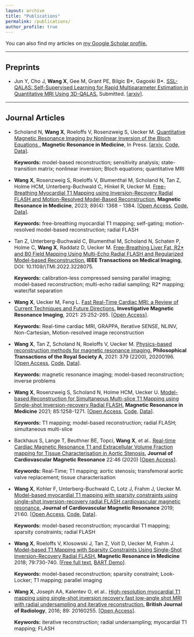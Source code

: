 ```yaml
---
layout: archive
title: "Publications"
permalink: /publications/
author_profile: true
---
```


<style type="text/css">
  body{
  font-size: 12pt;
}
</style>

<!-- {% if author.googlescholar %} -->
  You can also find my articles on <u><a href="{{[author.googlescholar](https://scholar.google.de/citations?user=99FdJPgAAAAJ&hl=en)}}">my Google Scholar profile</a>.</u>
<!-- {% endif %} -->

<!-- {% include base_path %}

{% for post in site.publications reversed %}
  {% include archive-single.html %}
{% endfor %} -->

---
Preprints
---
* Jun Y, Cho J, **Wang X**, Gee M, Grant PE, Bilgic B*, Gagoski B*. [SSL-QALAS: Self-Supervised Learning for Rapid Multiparameter Estimation in Quantitative MRI Using 3D-QALAS.](https://arxiv.org/abs/2302.14240) Submitted. [[arxiv](https://arxiv.org/abs/2302.14240)]. 

---
Journal Articles
---
* Scholand N, **Wang X**, Roeloffs V, Rosenzweig S, Uecker M. [Quantitative Magnetic Resonance Imaging by Nonlinear Inversion of the Bloch Equations
.](https://arxiv.org/abs/2209.08027) **Magnetic Resonance in Medicine**, In Press. [[arxiv](https://arxiv.org/abs/2209.08027), [Code](https://github.com/mrirecon/bloch-moba), [Data](https://zenodo.org/record/6992763)]. 

  **Keywords:** model-based reconstruction; sensitivity analysis; state-transition matrix; nonlinear inversion; Bloch equations; quantitative MRI
  
* **Wang X**, Rosenzweig S, Roeloffs V, Blumenthal M, Scholand N, Tan Z, Holme HCM, Unterberg-Buchwald C, Hinkel R, Uecker M. [Free-Breathing Myocardial T1 Mapping using Inversion-Recovery Radial FLASH and Motion-Resolved Model-Based Reconstruction.](https://onlinelibrary.wiley.com/doi/full/10.1002/mrm.29521) **Magnetic Resonance in Medicine**, 2023; 89(4): 1368 - 1384. [[Open Access](https://onlinelibrary.wiley.com/doi/full/10.1002/mrm.29521), [Code](https://github.com/mrirecon/motion-resolved-myocardial-T1-mapping), [Data](https://doi.org/10.5281/zenodo.5707688)]. 
  
  **Keywords:** free-breathing myocardial T1 mapping; self-gating; motion-resolved model-based reconstruction; radial FLASH

* Tan Z, Unterberg-Buchwald C, Blumenthal M, Scholand N, Schaten P, Holme C, **Wang X**, Raddatz D, Uecker M. [Free-Breathing Liver Fat, R2* and B0 Field Mapping Using Multi-Echo Radial FLASH and Regularized Model-based Reconstruction.](https://ieeexplore.ieee.org/abstract/document/9978665) **IEEE Transactions on Medical Imaging**, DOI: 10.1109/\\TMI.2022.3228075. 
  
  **Keywords:** calibration-less compressed sensing parallel imaging; model-based reconstruction; multi-echo radial sampling; R2* mapping; water/fat separation
 
  <!-- * a robust self-gating technique extracting respiratory motion signal from contrast-weighted data acquisition;  -->
  <!-- * a calibrationless nonlinear model-based reconstruction for motion-resolved quantitative cardiovascular MR imaging.  -->
* **Wang X**, Uecker M, Feng L. [Fast Real-Time Cardiac MRI: a Review of Current Techniques and Future Directions.](https://www.i-mri.org/DOIx.php?id=10.13104/imri.2021.25.4.252) **Investigative Magnetic Resonance Imaging**, 2021: 25:252-265. [[Open Access](https://www.i-mri.org/DOIx.php?id=10.13104/imri.2021.25.4.252)].
  
  **Keywords:** Real-time cardiac MRI, GRAPPA, Iterative SENSE, NLINV, Non-Cartesian, Motion-resolved image reconstruction

* **Wang X**, Tan Z, Scholand N, Roeloffs V, Uecker M. [Physics-based reconstruction methods for magnetic resonance imaging.](https://royalsocietypublishing.org/doi/10.1098/rsta.2020.0196) **Philosophical Transactions of the Royal Society A**, 2021: 379 (2200), 20200196. [[Open Access](https://royalsocietypublishing.org/doi/10.1098/rsta.2020.0196), [Code](https://github.com/mrirecon/physics-recon), [Data](https://zenodo.org/record/4381986)]. 
  
  **Keywords:** magnetic resonance imaging; model-based reconstruction; inverse problems

* **Wang X**, Rosenzweig S, Scholand N, Holme HCM, Uecker U. [Model-based Reconstruction for Simultaneous Multi-slice T1 Mapping using Single-shot Inversion-recovery Radial FLASH.](https://onlinelibrary.wiley.com/doi/10.1002/mrm.28497) **Magnetic Resonance in Medicine** 2021; 85:1258-1271. [[Open Access](https://onlinelibrary.wiley.com/doi/10.1002/mrm.28497), [Code](https://github.com/mrirecon/sms-T1-mapping), [Data](https://zenodo.org/record/3969809)]. 
  
  **Keywords:** T1 mapping; model-based reconstruction; radial FLASH; simultaneous multi-slice

* Backhaus S, Lange T, Beuthner BE, Topci, **Wang X**, et al.. [Real-time Cardiac Magnetic Resonance T1 and Extracellular Volume Fraction mapping for Tissue Characterisation in Aortic Stenosis.](https://jcmr-online.biomedcentral.com/articles/10.1186/s12968-020-00632-0) **Journal of Cardiovascular Magnetic Resonance** 22:46 (2020) [[Open Access](https://jcmr-online.biomedcentral.com/articles/10.1186/s12968-020-00632-0)]. 
  
  **Keywords:** Real-Time; T1 mapping; aortic stenosis; transfemoral aortic valve replacement; tissue characterisation

* **Wang X**, Kohler F, Unterberg-Buchwald C, Lotz J, Frahm J, Uecker M. [Model-based myocardial T1 mapping with sparsity constraints using single-shot inversion-recovery radial FLASH cardiovascular magnetic resonance.](https://jcmr-online.biomedcentral.com/articles/10.1186/s12968-019-0570-3) **Journal of Cardiovascular Magnetic Resonance** 2019; 21:60. [[Open Access](https://jcmr-online.biomedcentral.com/articles/10.1186/s12968-019-0570-3), [Code](https://github.com/mrirecon/myocardial-t1-mapping), [Data](https://zenodo.org/record/3362387)]. 
  
  **Keywords:** model-based reconstruction; myocardial T1 mapping; sparsity constraints; radial FLASH

* **Wang X**, Roeloffs V, Klosowski J, Tan Z, Voit D, Uecker M, Frahm J. [Model-based T1 Mapping with Sparsity Constraints Using Single-Shot Inversion-Recovery Radial FLASH.](https://onlinelibrary.wiley.com/doi/full/10.1002/mrm.26726) **Magnetic Resonance in Medicine**  2018; 79:730-740. [[Free full text](https://onlinelibrary.wiley.com/doi/full/10.1002/mrm.26726), [BART Demo](https://github.com/mrirecon/bart-workshop/blob/master/ismrm2021/model_based/bart_moba.ipynb)]. 
  
  **Keywords:** model-based reconstruction; sparsity constraint; Look-Locker; T1 mapping; parallel imaging


* **Wang X**, Joseph AA, Kalentev O, et al.. [High-resolution myocardial T1 mapping using single-shot inversion recovery fast low-angle shot MRI with radial undersampling and iterative reconstruction.](https://www.birpublications.org/doi/full/10.1259/bjr.20160255) **British Journal of Radiology**, 2016; 89: 20160255. [[Open Access](https://www.birpublications.org/doi/full/10.1259/bjr.20160255)]. 
  
  **Keywords:** iterative reconstruction; radial undersampling; myocardial T1 mapping; FLASH